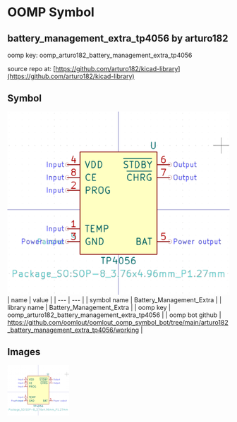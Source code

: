 # OOMP Symbol  
## battery_management_extra_tp4056  by arturo182  
  
oomp key: oomp_arturo182_battery_management_extra_tp4056  
  
source repo at: [https://github.com/arturo182/kicad-library](https://github.com/arturo182/kicad-library)  
## Symbol  
  
[![working.png](working_600.png)](working.png)  
| name | value | 
| --- | --- | 
| symbol name | Battery_Management_Extra | 
| library name | Battery_Management_Extra | 
| oomp key | oomp_arturo182_battery_management_extra_tp4056 | 
| oomp bot github | https://github.com/oomlout/oomlout_oomp_symbol_bot/tree/main/arturo182_battery_management_extra_tp4056/working | 
## Images  
  
[![working.png](working_140.png)](working.png)  
